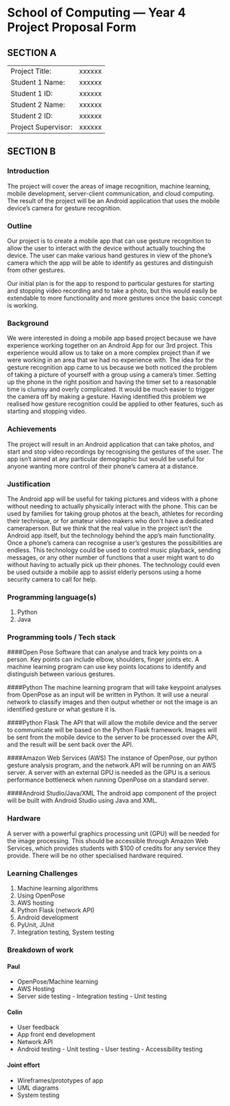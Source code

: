 # School of Computing &mdash; Year 4 Project Proposal Form


## SECTION A

|                     |                   |
|---------------------|-------------------|
|Project Title:       | xxxxxx            |
|Student 1 Name:      | xxxxxx            |
|Student 1 ID:        | xxxxxx            |
|Student 2 Name:      | xxxxxx            |
|Student 2 ID:        | xxxxxx            |
|Project Supervisor:  | xxxxxx            |


## SECTION B


### Introduction

The project will cover the areas of image recognition, machine learning, mobile development, server-client communication, and cloud computing.
The result of the project will be an Android application that uses the mobile device’s camera for gesture recognition. 

### Outline

Our project is to create a mobile app that can use gesture recognition to allow the user to interact with the device without actually touching the device. The user can make various hand gestures in view of the phone’s camera which the app will be able to identify as gestures and distinguish from other gestures. 

Our initial plan is for the app to respond to particular gestures for starting and stopping video recording and to take a photo, but this would easily be extendable to more functionality and more gestures once the basic concept is working. 


### Background

We were interested in doing a mobile app based project because we have experience working together on an Android App for our 3rd project. This experience would allow us to take on a more complex project than if we were working in an area that we had no experience with. 
The idea for the gesture recognition app came to us because we both noticed the problem of taking a picture of yourself with a group using a camera’s timer. Setting up the phone in the right position and having the timer set to a reasonable time is clumsy and overly complicated. It would be much easier to trigger the camera off by making a gesture. 
Having identified this problem we realised how gesture recognition could be applied to other features, such as starting and stopping video. 

### Achievements

The project will result in an Android application that can take photos, and start and stop video recordings by recognising the gestures of the user. 
The app isn’t aimed at any particular demographic but would be useful for anyone wanting more control of their phone’s camera at a distance.

### Justification

The Android app will be useful for taking pictures and videos with a phone without needing to actually physically interact with the phone.
This can be used by families for taking group photos at the beach, athletes for recording their technique, or for amateur video makers who don’t have a dedicated cameraperson. 
But we think that the real value in the project isn’t the Android app itself, but the technology behind the app’s main functionality. Once a phone’s camera can recognise a user’s gestures the possibilities are endless. This technology could be used to control music playback, sending messages, or any other number of functions that a user might want to do without having to actually pick up their phones. The technology could even be used outside a mobile app to assist elderly persons using a home security camera to call for help.

### Programming language(s)

1. Python
2. Java 

### Programming tools / Tech stack

####Open Pose
Software that can analyse and track key points on a person. Key points can include elbow, shoulders, finger joints etc. A machine learning program can use key points locations to identify and distinguish between various gestures.

####Python
The machine learning program that will take keypoint analyses from OpenPose as an input will be written in Python. It will use a neural network to classify images and then output whether or not the image is an identified gesture or what gesture it is. 

####Python Flask
The API that will allow the mobile device and the server to communicate will be based on the Python Flask framework. Images will be sent from the mobile device to the server to be processed over the API, and the result will be sent back over the API.

####Amazon Web Services (AWS)
The instance of OpenPose, our python gesture analysis program, and the network API will be running on an AWS server. A server with an external GPU is needed as the GPU is a serious performance bottleneck when running OpenPose on a standard server. 

####Android Studio/Java/XML
The android app component of the project will be built with Android Studio using Java and XML. 


### Hardware

A server with a powerful graphics processing unit (GPU) will be needed for the image processing. This should be accessible through Amazon Web Services, which provides students with $100 of credits for any service they provide. 
There will be no other specialised hardware required. 

### Learning Challenges

1. Machine learning algorithms
2. Using OpenPose
3. AWS hosting 
4. Python Flask (network API)
5. Android development 
6. PyUnit, JUnit
7. Integration testing, System testing

### Breakdown of work

#### Paul

- OpenPose/Machine learning 
- AWS Hosting 
- Server side testing 
        - Integration testing
        - Unit testing


#### Colin

- User feedback 
- App front end development 
- Network API 
- Android testing
        - Unit testing
        - User testing
        - Accessibility testing

#### Joint effort
- Wireframes/prototypes of app
- UML diagrams 
- System testing

